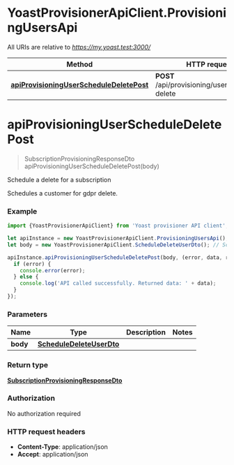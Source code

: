 # YoastProvisionerApiClient.ProvisioningUsersApi

All URIs are relative to *https://my.yoast.test:3000/*

Method | HTTP request | Description
------------- | ------------- | -------------
[**apiProvisioningUserScheduleDeletePost**](ProvisioningUsersApi.md#apiProvisioningUserScheduleDeletePost) | **POST** /api/provisioning/user/schedule-delete | Schedule a delete for a subscription

<a name="apiProvisioningUserScheduleDeletePost"></a>
# **apiProvisioningUserScheduleDeletePost**
> SubscriptionProvisioningResponseDto apiProvisioningUserScheduleDeletePost(body)

Schedule a delete for a subscription

Schedules a customer for gdpr delete.

### Example
```javascript
import {YoastProvisionerApiClient} from 'Yoast provisioner API client';

let apiInstance = new YoastProvisionerApiClient.ProvisioningUsersApi();
let body = new YoastProvisionerApiClient.ScheduleDeleteUserDto(); // ScheduleDeleteUserDto | 

apiInstance.apiProvisioningUserScheduleDeletePost(body, (error, data, response) => {
  if (error) {
    console.error(error);
  } else {
    console.log('API called successfully. Returned data: ' + data);
  }
});
```

### Parameters

Name | Type | Description  | Notes
------------- | ------------- | ------------- | -------------
 **body** | [**ScheduleDeleteUserDto**](ScheduleDeleteUserDto.md)|  | 

### Return type

[**SubscriptionProvisioningResponseDto**](SubscriptionProvisioningResponseDto.md)

### Authorization

No authorization required

### HTTP request headers

 - **Content-Type**: application/json
 - **Accept**: application/json

